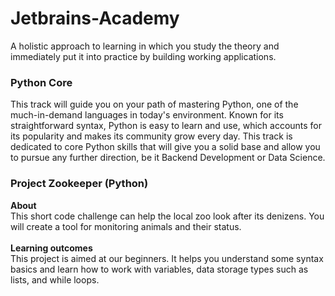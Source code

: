 # Jetbrains-Academy
A holistic approach to learning in which you study the theory and immediately put it into practice by building working applications.

### Python Core
This track will guide you on your path of mastering Python, one of the much-in-demand languages in today's environment. Known for its straightforward syntax, Python is easy to learn and use, which accounts for its popularity and makes its community grow every day. This track is dedicated to core Python skills that will give you a solid base and allow you to pursue any further direction, be it Backend Development or Data Science.

### Project Zookeeper (Python)
<b>About</b><br />
This short code challenge can help the local zoo look after its denizens. You will create a tool for monitoring animals and their status.
<br /><br />
<b>Learning outcomes</b><br />
This project is aimed at our beginners. It helps you understand some syntax basics and learn how to work with variables, data storage types such as lists, and while loops.
